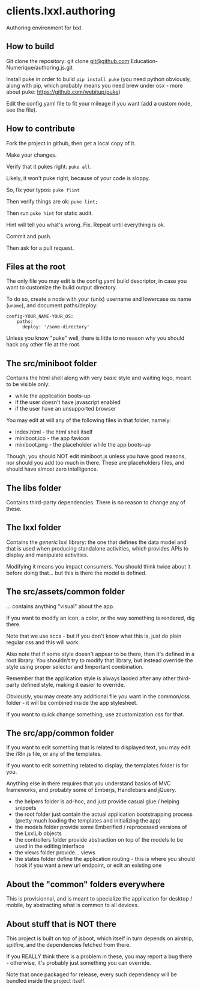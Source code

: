 clients.lxxl.authoring
======================

Authoring environment for lxxl.

How to build
----------------------

Git clone the repository: git clone git@github.com:Education-Numerique/authoring.js.git

Install puke in order to build `pip install puke` (you need python obviously, along with pip, which probably means you need brew under osx - more about puke: https://github.com/webitup/puke)

Edit the config.yaml file to fit your mileage if you want (add a custom node, see the file).


How to contribute
----------------------

Fork the project in github, then get a local copy of it.

Make your changes.

Verify that it pukes right: `puke all`.

Likely, it won't puke right, because of your code is sloppy.

So, fix your typos: `puke flint`

Then verify things are ok: `puke lint;`

Then run `puke hint` for static audit.

Hint will tell you what's wrong. Fix. Repeat until everything is ok.

Commit and push.

Then ask for a pull request.


Files at the root
----------------------

The only file you may edit is the config.yaml build descriptor, in case you want to customize the build output directory.

To do so, create a node with your (unix) username and lowercase os name (`uname`), and document paths/deploy:

```
config-YOUR_NAME-YOUR_OS:
    paths:
      deploy: '/some-directory'
```

Unless you know "puke" well, there is little to no reason why you should hack any other file at the root.

The src/miniboot folder
----------------------

Contains the html shell along with very basic style and waiting logo, meant to be visible only:

- while the application boots-up
- if the user doesn't have javascript enabled
- if the user have an unsupported browser

You may edit at will any of the following files in that folder, namely:

- index.html - the html shell itself
- miniboot.ico - the app favicon
- miniboot.png - the placeholder while the app boots-up

Though, you should NOT edit miniboot.js unless you have good reasons, nor should you add too much in there.
These are placeholders files, and should have almost zero intelligence.

The libs folder
----------------------

Contains third-party dependencies. There is no reason to change any of these.

The lxxl folder
----------------------

Contains the *generic* lxxl library: the one that defines the data model and that is used when producing standalone activities, which provides APIs to display and manipulate activities.

Modifying it means you impact consumers.
You should think twice about it before doing that... but this is there the model is defined.


The src/assets/common folder
----------------------

... contains anything "visual" about the app.

If you want to modify an icon, a color, or the way something is rendered, dig there.

Note that we use sccs - but if you don't know what this is, just do plain regular css and this will work.

Also note that if some style doesn't appear to be there, then it's defined in a root library.
You shouldn't try to modify that library, but instead override the style using proper selector and !important combination.

Remember that the application style is always laoded after any other third-party defined style, making it easier to override.

Obviously, you may create any additional file you want in the common/css folder - it will be combined inside the app stylesheet.

If you want to quick change something, use zcustomization.css for that.


The src/app/common folder
----------------------

If you want to edit something that is related to displayed text, you may edit the i18n.js file, or any of the templates.

If you want to edit something related to display, the templates folder is for you.

Anything else in there requires that you understand basics of MVC frameworks, and probably some of Emberjs, Handlebars and jQuery.

- the helpers folder is ad-hoc, and just provide casual glue / helping snippets
- the root folder just contain the actual application bootstrapping process (pretty much loading the templates and initializing the app)
- the models folder provide some Emberified / reprocessed versions of the LxxlLib objects
- the controllers folder provide abstraction on top of the models to be used in the editing interface
- the views folder provide... views
- the states folder define the application routing - this is where you should hook if you want a new url endpoint, or edit an existing one


About the "common" folders everywhere
----------------------

This is provisionnal, and is meant to specialize the application for desktop / mobile, by abstracting what is common to all devices.

About stuff that is NOT there
----------------------

This project is built on top of jsboot, which itself in turn depends on airstrip, spitfire, and the dependencies fetched from there.

If you REALLY think there is a problem in these, you may report a bug there - otherwise, it's probably just something you can override.

Note that once packaged for release, every such dependency will be bundled inside the project itself.